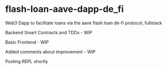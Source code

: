 # flash-loan-aave-dapp-de_fi
Web3 Dapp to facilitate loans via the aave flash loan de-fi protocol, fullstack

Backend Smart Contracts and TDDs - WIP

Basic Frontend - WIP

Added comments about improvement - WIP

Posting REPL shortly
